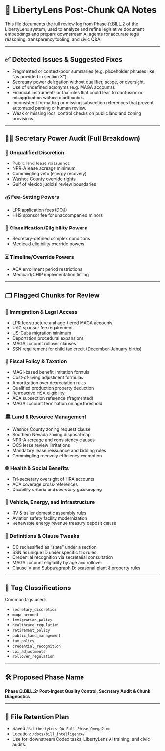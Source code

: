 # 🧾 LibertyLens Post-Chunk QA Notes

This file documents the full review log from Phase Ω.BILL.2 of the LibertyLens system, used to analyze and refine legislative document embeddings and prepare downstream AI agents for accurate legal reasoning, transparency tooling, and civic Q&A.

---

## ✅ Detected Issues & Suggested Fixes

- Fragmented or context-poor summaries (e.g. placeholder phrases like “as provided in section X”).
- Secretary power delegation without qualifier, scope, or oversight.
- Use of undefined acronyms (e.g. MAGA accounts).
- Financial instruments or tax rules that could lead to confusion or misapplication without clarification.
- Inconsistent formatting or missing subsection references that prevent automated parsing or human review.
- Weak or missing local control checks on public land and zoning provisions.

---

## 🕵️‍♂️ Secretary Power Audit (Full Breakdown)

### 🔄 Unqualified Discretion
- Public land lease reissuance
- NPR-A lease acreage minimum
- Commingling veto (energy recovery)
- Washoe County override rights
- Gulf of Mexico judicial review boundaries

### 💰 Fee-Setting Powers
- LPR application fees (DOJ)
- HHS sponsor fee for unaccompanied minors

### 🧾 Classification/Eligibility Powers
- Secretary-defined complex conditions
- Medicaid eligibility override powers

### ⏳ Timeline/Override Powers
- ACA enrollment period restrictions
- Medicaid/CHIP implementation timing

---

## 🗂️ Flagged Chunks for Review

### 🔐 Immigration & Legal Access
- LPR fee structure and age-tiered MAGA accounts
- UAC sponsor fee requirement
- US-Cuba migration minimum
- Deportation procedural expansions
- MAGA account rollover clauses
- SSN requirement for child tax credit (December–January births)

### 💸 Fiscal Policy & Taxation
- MAGI-based benefit limitation formula
- Cost-of-living adjustment formulas
- Amortization over depreciation rules
- Qualified production property deduction
- Retroactive HSA eligibility
- ACA subsection reference (fragmented)
- MAGA account termination on age threshold

### 🏛️ Land & Resource Management
- Washoe County zoning request clause
- Southern Nevada zoning disposal map
- NPR-A acreage and consistency clauses
- OCS lease review limitations
- Mandatory lease reissuance and bidding rules
- Commingling recovery efficiency exemption

### 🌐 Health & Social Benefits
- Tri-secretary oversight of HRA accounts
- ACA coverage cross-references
- Disability criteria and secretary gatekeeping

### 🚗 Vehicle, Energy, and Infrastructure
- RV & trailer domestic assembly rules
- Aviation safety facility modernization
- Renewable energy revenue treasury deposit clause

### 📘 Definitions & Clause Tweaks
- DC reclassified as “state” under a section
- SSN as unique ID under specific tax rules
- Credential recognition via secretarial consultation
- MAGA account eligibility by age and rollover
- Clause IV and Subparagraph D: seasonal plant & property rules

---

## 🔖 Tag Classifications

Common tags used:
- `secretary_discretion`
- `maga_account`
- `immigration_policy`
- `healthcare_regulation`
- `retirement_policy`
- `public_land_management`
- `tax_policy`
- `credential_recognition`
- `cpi_adjustments`
- `rollover_regulation`

---

## 🛠 Proposed Phase Name
**Phase Ω.BILL.2: Post-Ingest Quality Control, Secretary Audit & Chunk Diagnostics**

---

## 📁 File Retention Plan

- Saved as: `LibertyLens_QA_Full_Phase_Omega2.md`
- Location: `/docs/bill_intelligence/`
- Use for: downstream Codex tasks, LibertyLens AI training, and civic audits.

